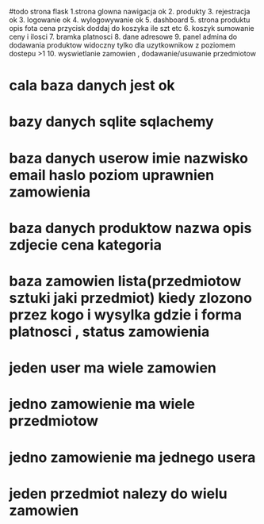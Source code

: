 #todo strona flask
1.strona glowna nawigacja ok 
2. produkty
3. rejestracja ok
3. logowanie ok 
4. wylogowywanie ok
5. dashboard
5. strona produktu opis fota cena przycisk doddaj do koszyka ile szt etc
6.  koszyk sumowanie ceny i ilosci
7. bramka platnosci
8. dane adresowe
9. panel admina do dodawania produktow widoczny tylko dla uzytkownikow z poziomem dostepu >1
10. wyswietlanie zamowien , dodawanie/usuwanie przedmiotow






# cala baza danych jest ok
# bazy danych sqlite sqlachemy
# baza danych userow imie nazwisko email haslo poziom uprawnien zamowienia
# baza danych produktow nazwa opis zdjecie cena kategoria
# baza zamowien lista(przedmiotow sztuki jaki przedmiot) kiedy zlozono przez kogo i wysylka gdzie i forma platnosci , status zamowienia

# jeden user ma wiele zamowien
# jedno zamowienie ma wiele przedmiotow 
# jedno zamowienie ma jednego usera
# jeden przedmiot nalezy do wielu  zamowien 


